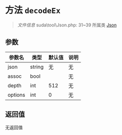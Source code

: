 # 方法 `decodeEx`

> *文件信息* suda\tool\Json.php: 31~39
> 所属类 [Json](../Json.md)




## 参数


| 参数名 | 类型 | 默认值 | 说明 |
|--------|-----|-------|-------|
| json |  string | 无 | 无 |
| assoc |  bool |  | 无 |
| depth |  int | 512 | 无 |
| options |  int | 0 | 无 |



## 返回值

无返回值
